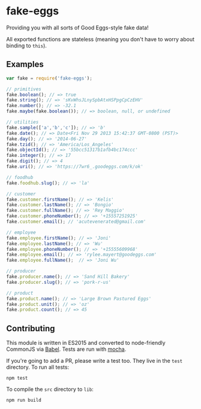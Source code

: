 # fake-eggs
Providing you with all sorts of Good Eggs-style fake data!

All exported functions are stateless (meaning you don't have to worry about binding to `this`).

## Examples

```javascript
var fake = require('fake-eggs');

// primitives
fake.boolean(); // => true
fake.string(); // => 'sKvWhsJLnySpbAtxHSPpgCpCzEHV'
fake.number(); // => -32.1
fake.maybe(fake.boolean()); // => boolean, null, or undefined

// utilities
fake.sample(['a','b','c']); // => 'b'
fake.date(); // => Date<Fri Nov 29 2013 15:42:37 GMT-0800 (PST)>
fake.day(); // => '2014-06-27'
fake.tzid(); // => 'America/Los_Angeles'
fake.objectId(); // => '55bcc51317b1afb4bc174ccc'
fake.integer(); // => 17
fake.digit(); // => 4
fake.uri(); // => 'https://7wr6_.goodeggs.com/k/ok'

// foodhub
fake.foodhub.slug(); // => 'la'

// customer
fake.customer.firstName(); // => 'Kelis'
fake.customer.lastName(); // => 'Bongio'
fake.customer.fullName(); // => 'Rey Maggio'
fake.customer.phoneNumber(); // => '+15557251925'
fake.customer.email(); // 'acutevenerated@gmail.com'

// employee
fake.employee.firstName(); // => 'Joni'
fake.employee.lastName(); // => 'Wu'
fake.employee.phoneNumber(); // => '+15555609968'
fake.employee.email(); // => 'rylee.mayert@goodeggs.com'
fake.employee.fullName();  // => 'Joni Wu'

// producer
fake.producer.name(); // => 'Sand Hill Bakery'
fake.producer.slug(); // => 'pork-r-us'

// product
fake.product.name(); // => 'Large Brown Pastured Eggs'
fake.product.unit(); // => 'oz'
fake.product.count(); // => 45
```

## Contributing

This module is written in ES2015 and converted to node-friendly CommonJS via
[Babel](http://babeljs.io/). Tests are run with [mocha](https://mochajs.org).

If you're going to add a PR, please write a test too. They live in the `test`
directory. To run all tests:

```
npm test
```

To compile the `src` directory to `lib`:

```
npm run build
```

